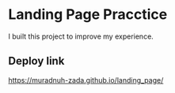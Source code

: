 # Landing Page Pracctice
I built this project to improve my experience.
## Deploy link
https://muradnuh-zada.github.io/landing_page/
